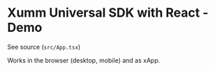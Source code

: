 # Xumm Universal SDK with React - Demo

See source (`src/App.tsx`)

Works in the browser (desktop, mobile) and as xApp.
